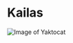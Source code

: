 # Kailas
![Image of Yaktocat](68747470733a2f2f6f63746f6465782e6769746875622e636f6d2f696d616765732f79616b746f6361742e706e67.png)
